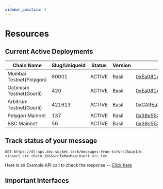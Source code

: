 ```yaml
---
sidebar_position: 2
---
```


# Resources

## Current Active Deployments

| Chain Name               | Slug/UniqueId | Status | Version | Socket                                                                                                                                |
| ------------------------ | ------------- | ------ | ------- | ------------------------------------------------------------------------------------------------------------------------------------- |
| Mumbai Testnet(Polygon)  | 80001         | ACTIVE | Basil   | [0xEa0814C572cDD329380ddf345463E3fb7E342a93](https://mumbai.polygonscan.com/address/0xEa0814C572cDD329380ddf345463E3fb7E342a93)       |
| Optimism Testnet(Goerli) | 420           | ACTIVE | Basil   | [0xEa0814C572cDD329380ddf345463E3fb7E342a93](https://goerli-optimism.etherscan.io/address/0x6F1912DC9631E8aFC89e7D95Afd7e467845FF6F2) |
| Arbitrum Testnet(Goerli) | 421613        | ACTIVE | Basil   | [0xCA9Ea302739796C223a2D6B95efB9c0Cf9E9D468](https://goerli.arbiscan.io/address/0xCA9Ea302739796C223a2D6B95efB9c0Cf9E9D468)           |
| Polygon Mainnet          | 137           | ACTIVE | Basil   | [0x38e55351Dc02320A555b137e559D71f213694c15](https://polygonscan.com/address/0x38e55351Dc02320A555b137e559D71f213694c15)              |
| BSC Mainnet              | 56            | ACTIVE | Basil   | [0x38e55351Dc02320A555b137e559D71f213694c15](https://bscscan.com/address/0x38e55351Dc02320A555b137e559D71f213694c15)                  |

## Track status of your message

```
GET https://dl-api.dev.socket.tech/messages-from-tx?srcChainId=<insert_src_chain_id>&srcTxHash=<insert_src_tx>
```

Here is an Example API call to check the response -- [Click here]((https://dl-api.dev.socket.tech/messages-from-tx?srcChainId=80001&srcTxHash=0xb68421f063157c3ee5ba082c8f0b49bcb5763f4a21f0921e57a44fd5d95181ba))


## Important Interfaces

